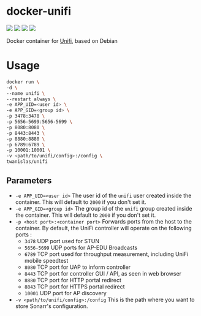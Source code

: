 # docker-unifi

[![](https://images.microbadger.com/badges/commit/twanislas/unifi.svg)](https://github.com/Twanislas/docker-unifi) [![](https://images.microbadger.com/badges/image/twanislas/unifi.svg)](https://microbadger.com/images/twanislas/unifi)  [![](https://img.shields.io/docker/pulls/twanislas/unifi.svg)](https://hub.docker.com/r/twanislas/unifi/) [![](https://img.shields.io/docker/stars/twanislas/unifi.svg)](https://hub.docker.com/r/twanislas/unifi/)

Docker container for [Unifi](https://unifi-sdn.ubnt.com/), based on Debian

# Usage
```sh
docker run \
-d \
--name unifi \
--restart always \
-e APP_UID=<user id> \
-e APP_GID=<group id> \
-p 3478:3478 \
-p 5656-5699:5656-5699 \
-p 8080:8080 \
-p 8443:8443 \
-p 8880:8880 \
-p 6789:6789 \
-p 10001:10001 \
-v <path/to/unifi/config>:/config \
twanislas/unifi
```

## Parameters
- `-e APP_UID=<user id>` The user id of the `unifi` user created inside the container. This will default to `2000` if you don't set it.
- `-e APP_GID=<group id>` The group id of the `unifi` group created inside the container. This will default to `2000` if you don't set it.
- `-p <host port>:<container port>` Forwards ports from the host to the container. By default, the UniFi controller will operate on the following ports :
  	- `3478` UDP port used for STUN
	- `5656-5699` UDP ports for AP-EDU Broadcasts
	- `6789` TCP port used for throughput measurement, including UniFi mobile speedtest
	- `8080` TCP port for UAP to inform controller
	- `8443` TCP port for controller GUI / API, as seen in web browser
	- `8880` TCP port for HTTP portal redirect
	- `8843` TCP port for HTTPS portal redirect
	- `10001` UDP port for AP discovery
- `-v <path/to/unifi/config>:/config` This is the path where you want to store Sonarr's configuration.